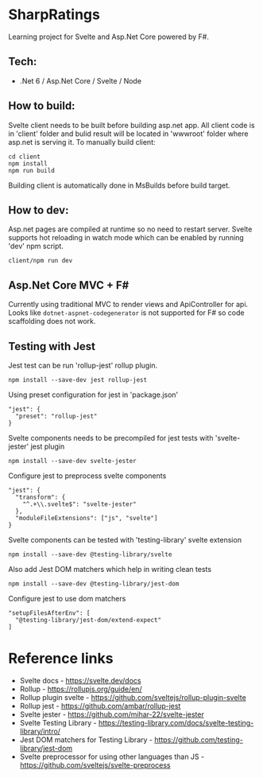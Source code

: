 ﻿# SharpRatings

Learning project for Svelte and Asp.Net Core powered by F#.

## Tech:

* .Net 6 / Asp.Net Core / Svelte / Node

## How to build:

Svelte client needs to be built before building asp.net app. All client code is in 'client' folder and bulid result will
be located in 'wwwroot' folder where asp.net is serving it. To manually build client:

    cd client
    npm install
    npm run build

Building client is automatically done in MsBuilds before build target.

## How to dev:

Asp.net pages are compiled at runtime so no need to restart server. Svelte supports hot reloading in watch mode which
can be enabled by running 'dev' npm script.

    client/npm run dev

## Asp.Net Core MVC + F#

Currently using traditional MVC to render views and ApiController for api. Looks like `dotnet-aspnet-codegenerator` is
not supported for F# so code scaffolding does not work.

## Testing with Jest

Jest test can be run 'rollup-jest' rollup plugin.

    npm install --save-dev jest rollup-jest

Using preset configuration for jest in 'package.json'

    "jest": {
      "preset": "rollup-jest"
    }

Svelte components needs to be precompiled for jest tests with 'svelte-jester' jest plugin

    npm install --save-dev svelte-jester

Configure jest to preprocess svelte components

    "jest": {
      "transform": {
        "^.+\\.svelte$": "svelte-jester"
      },
      "moduleFileExtensions": ["js", "svelte"]
    }

Svelte components can be tested with 'testing-library' svelte extension

    npm install --save-dev @testing-library/svelte

Also add Jest DOM matchers which help in writing clean tests

    npm install --save-dev @testing-library/jest-dom

Configure jest to use dom matchers

    "setupFilesAfterEnv": [
      "@testing-library/jest-dom/extend-expect"
    ]

    

# Reference links

* Svelte docs - https://svelte.dev/docs
* Rollup - https://rollupjs.org/guide/en/
* Rollup plugin svelte - https://github.com/sveltejs/rollup-plugin-svelte
* Rollup jest - https://github.com/ambar/rollup-jest
* Svelte jester - https://github.com/mihar-22/svelte-jester
* Svelte Testing Library - https://testing-library.com/docs/svelte-testing-library/intro/
* Jest DOM matchers for Testing Library - https://github.com/testing-library/jest-dom
* Svelte preprocessor for using other languages than JS - https://github.com/sveltejs/svelte-preprocess
